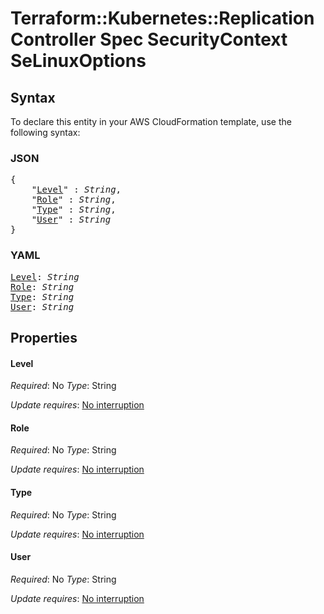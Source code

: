 # Terraform::Kubernetes::ReplicationController Spec SecurityContext SeLinuxOptions

## Syntax

To declare this entity in your AWS CloudFormation template, use the following syntax:

### JSON

<pre>
{
    "<a href="#level" title="Level">Level</a>" : <i>String</i>,
    "<a href="#role" title="Role">Role</a>" : <i>String</i>,
    "<a href="#type" title="Type">Type</a>" : <i>String</i>,
    "<a href="#user" title="User">User</a>" : <i>String</i>
}
</pre>

### YAML

<pre>
<a href="#level" title="Level">Level</a>: <i>String</i>
<a href="#role" title="Role">Role</a>: <i>String</i>
<a href="#type" title="Type">Type</a>: <i>String</i>
<a href="#user" title="User">User</a>: <i>String</i>
</pre>

## Properties

#### Level

_Required_: No
_Type_: String

_Update requires_: [No interruption](https://docs.aws.amazon.com/AWSCloudFormation/latest/UserGuide/using-cfn-updating-stacks-update-behaviors.html#update-no-interrupt)

#### Role

_Required_: No
_Type_: String

_Update requires_: [No interruption](https://docs.aws.amazon.com/AWSCloudFormation/latest/UserGuide/using-cfn-updating-stacks-update-behaviors.html#update-no-interrupt)

#### Type

_Required_: No
_Type_: String

_Update requires_: [No interruption](https://docs.aws.amazon.com/AWSCloudFormation/latest/UserGuide/using-cfn-updating-stacks-update-behaviors.html#update-no-interrupt)

#### User

_Required_: No
_Type_: String

_Update requires_: [No interruption](https://docs.aws.amazon.com/AWSCloudFormation/latest/UserGuide/using-cfn-updating-stacks-update-behaviors.html#update-no-interrupt)

